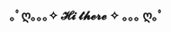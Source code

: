 ##  ｡ﾟღ｡｡｡✧  𝓗𝓲 𝓽𝓱𝓮𝓻𝓮 ✧ ｡｡｡ ღ｡ﾟ



<!--
**KarolBurbanoN/KarolBurbanoN** is a ✨ _special_ ✨ repository because its `README.md` (this file) appears on your GitHub profile.

Here are some ideas to get you started:

- 🔭 I’m currently working on ...
- 🌱 I’m currently learning ...
- 👯 I’m looking to collaborate on ...
- 🤔 I’m looking for help with ...
- 💬 Ask me about ...
- 📫 How to reach me: ...
- 😄 Pronouns: ...
- ⚡ Fun fact: ...
-->
